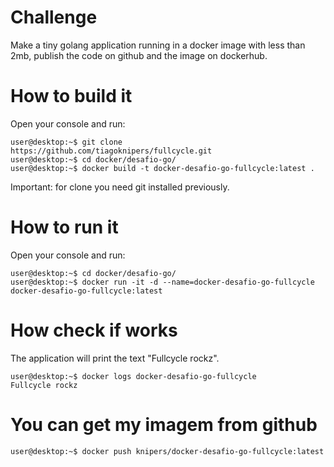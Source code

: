 # Challenge

Make a tiny golang application running in a docker image with less than 2mb, publish the code on github and the image on dockerhub.

# How to build it
Open your console and run:

```console
user@desktop:~$ git clone https://github.com/tiagoknipers/fullcycle.git
user@desktop:~$ cd docker/desafio-go/
user@desktop:~$ docker build -t docker-desafio-go-fullcycle:latest .
```

Important: for clone you need git installed previously.

# How to run it

Open your console and run:

```console
user@desktop:~$ cd docker/desafio-go/
user@desktop:~$ docker run -it -d --name=docker-desafio-go-fullcycle docker-desafio-go-fullcycle:latest
```
# How check if works

The application will print the text "Fullcycle rockz".

```console
user@desktop:~$ docker logs docker-desafio-go-fullcycle
Fullcycle rockz
```

# You can get my imagem from github

```console
user@desktop:~$ docker push knipers/docker-desafio-go-fullcycle:latest
```
